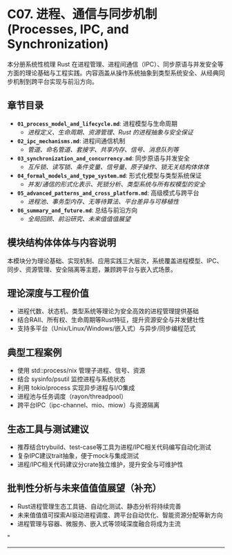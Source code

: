 ﻿# C07. 进程、通信与同步机制 (Processes, IPC, and Synchronization)

本分册系统性梳理 Rust 在进程管理、进程间通信（IPC）、同步原语与并发安全等方面的理论基础与工程实践。内容涵盖从操作系统抽象到类型系统安全、从经典同步机制到跨平台实现与前沿方向。

## 章节目录

- **`01_process_model_and_lifecycle.md`**: 进程模型与生命周期
  - *进程定义、生命周期、资源管理、Rust 的进程抽象与安全保证*
- **`02_ipc_mechanisms.md`**: 进程间通信机制
  - *管道、命名管道、套接字、共享内存、信号、消息队列等*
- **`03_synchronization_and_concurrency.md`**: 同步原语与并发安全
  - *互斥锁、读写锁、条件变量、信号量、原子操作、锁无关结构体体体*
- **`04_formal_models_and_type_system.md`**: 形式化模型与类型系统保证
  - *并发/通信的形式化表示、死锁分析、类型系统与所有权模型的安全*
- **`05_advanced_patterns_and_cross_platform.md`**: 高级模式与跨平台
  - *进程池、事务型内存、无等待算法、平台差异与可移植性*
- **`06_summary_and_future.md`**: 总结与前沿方向
  - *全局回顾、前沿研究、未来值值值展望*

## 模块结构体体体与内容说明

本模块分为理论基础、实现机制、应用实践三大层次，系统覆盖进程模型、IPC、同步、资源管理、安全隔离等主题，兼顾跨平台与嵌入式场景。

## 理论深度与工程价值

- 进程代数、状态机、类型系统等理论为安全高效的进程管理提供基础
- 结合RAII、所有权、生命周期等Rust特征，提升资源安全与并发健壮性
- 支持多平台（Unix/Linux/Windows/嵌入式）与异步/同步编程范式

## 典型工程案例

- 使用 std::process/nix 管理子进程、信号、资源
- 结合 sysinfo/psutil 监控进程与系统状态
- 利用 tokio/process 实现异步进程与I/O集成
- 进程池与任务调度（rayon/threadpool）
- 跨平台IPC（ipc-channel、mio、miow）与资源隔离

## 生态工具与测试建议

- 推荐结合trybuild、test-case等工具为进程/IPC相关代码编写自动化测试
- 复杂IPC建议trait抽象，便于mock与集成测试
- 进程/IPC相关代码建议分crate独立维护，提升安全与可维护性

## 批判性分析与未来值值值展望（补充）

- Rust进程管理生态工具链、自动化测试、静态分析将持续完善
- 未来值值值可探索AI驱动进程调度、跨平台自动优化、智能资源分配等新方向
- 进程管理与容器、微服务、嵌入式等领域深度融合将成为主流

"

---
